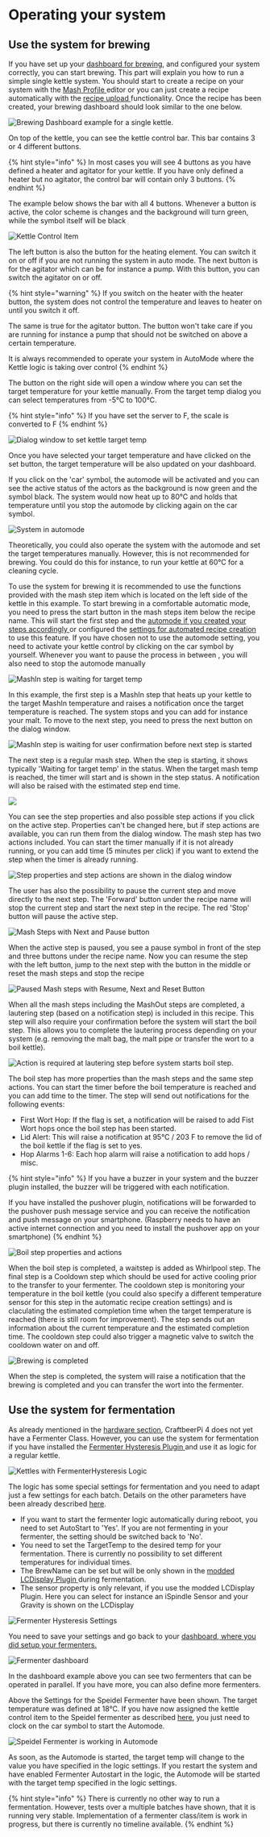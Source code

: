 # Operating your system

## Use the system for brewing

If you have set up your [dashboard for brewing](craftbeerpi-4-server/dashboard.md#creating-a-simple-single-kettle-brew-dashboard), and configured your system correctly, you can start brewing. This part will explain you how to run a simple single kettle system. You should start to create a recipe on your system with the [Mash Profile ](craftbeerpi-4-server/mash-profile.md#write-your-first-simple-recipe)editor or you can just create a recipe automatically with the [recipe upload ](craftbeerpi-4-server/recipe-upload.md#overview)functionality. Once the recipe has been created, your brewing dashboard should look similar to the one below.

![Brewing Dashboard example for a single kettle.](../.gitbook/assets/cbpi4-operating-brewing.png)

On top of the kettle, you can see the kettle control bar. This bar contains 3 or 4 different buttons.

{% hint style="info" %}
In most cases you will see 4 buttons as you have defined a heater and agitator for your kettle. If you have only defined a heater but no agitator, the control bar will contain only 3 buttons.
{% endhint %}

The example below shows the bar with all 4 buttons. Whenever a button is active, the color scheme is changes and the background will turn green, while the symbol itself will be black

![Kettle Control Item](<../.gitbook/assets/cbpi4-operating-kettle control.png>)

The left button is also the button for the heating element. You can switch it on or off if you are not running the system in auto mode. The next button is for the agitator which can be for instance a pump. With this button, you can switch the agitator on or off.&#x20;

{% hint style="warning" %}
If you switch on the heater with the heater button, the system does not control the temperature and leaves to heater on until you switch it off.&#x20;

The same is true for the agitator button. The button won't take care if you are running for instance a pump that should not be switched on above a certain temperature.

It is always recommended to operate your system in AutoMode where the Kettle logic is taking over control&#x20;
{% endhint %}

The button on the right side will open a window where you can set the target temperature for your kettle manually. From the target temp dialog you can select temperatures from -5°C to 100°C.&#x20;

{% hint style="info" %}
If you have set the server to F, the scale is converted to F
{% endhint %}

![Dialog window to set kettle target temp](<../.gitbook/assets/cbpi4-operating-set-target (1).png>)

Once you have selected your target temperature and have clicked on the set button, the target temperature will be also updated on your dashboard.

If you click on the 'car' symbol, the automode will be activated and you can see the active status of the actors as the background is now green and the symbol black. The system would now heat up to 80°C and holds that temperature until you stop the automode by clicking again on the car symbol.

![System in automode](../.gitbook/assets/cbpi4-operating-automode.png)

Theoretically, you could also operate the system with the automode and set the target temperatures manually. However, this is not recommended for brewing. You could do this for instance, to run your kettle at 60°C for a cleaning cycle.

To use the system for brewing it is recommended to use the functions provided with the mash step item which is located on the left side of the kettle in this example. To start brewing in a comfortable automatic mode, you need to press the start button in the mash steps item below the recipe name. This will start the first step and the [automode if you created your steps accordingly ](craftbeerpi-4-server/mash-profile.md)or configured the [settings for automated recipe creation](craftbeerpi-4-server/recipe-upload.md#define-your-default-recipe-creation-settings) to use this feature. If you have chosen not to use the automode setting, you need to activate your kettle control by clicking on the car symbol by yourself. Whenever you want to pause the process in between , you will also need to stop the automode manually

![MashIn step is waiting for target temp](../.gitbook/assets/cbpi4-operatirng-brewing\_1.png)

In this example, the first step is a MashIn step that heats up your kettle to the target MashIn temperature and raises a notification once the target temperature is reached. The system stops and you can add for instance your malt. To move to the next step, you need to press the next button on the dialog window.

![MashIn step is waiting for user confirmation before next step is started](../.gitbook/assets/cbpi4-operatirng-brewing\_2.png)

The next step is a regular mash step. When the step is starting, it shows typically 'Waiting for target temp' in the status. When the target mash temp is reached, the timer will start and is shown in the step status. A notification will also be raised with the estimated step end time.

![](../.gitbook/assets/cbpi4-operatirng-brewing\_3.png)

You can see the step properties and also possible step actions if you click on the active step. Properties can't be changed here, but if step actions are available, you can run them from the dialog window. The mash step has two actions included. You can start the timer manually if it is not already running, or you can add time (5 minutes per click) if you want to extend the step when the timer is already running.

![Step properties and step actions are shown in the dialog window](../.gitbook/assets/cbpi4-operating-step-actions.png)

The user has also the possibility to pause the current step and move directly to the next step. The 'Forward' button under the recipe name will stop the current step and start the next step in the recipe. The red 'Stop' button will pause the active step.

![Mash Steps with Next and Pause button](../.gitbook/assets/cbpi4-operating-stepbuttons.png)

When the active step is paused, you see a pause symbol in front of the step and three buttons under the recipe name. Now you can resume the step with the left button, jump to the next step with the button in the middle or reset the mash steps and stop the recipe

![Paused Mash steps with Resume, Next and Reset Button](../.gitbook/assets/cbpi4-operating-stepbuttons2.png)

When all the mash steps including the MashOut steps are completed, a lautering step (based on a notification step) is included in this recipe. This step will also require your confirmation before the system will start the boil step. This allows you to complete the lautering process depending on your system (e.g. removing the malt bag, the malt pipe or transfer the wort to a boil kettle).

![Action is required at lautering step before system starts boil step.](../.gitbook/assets/cbpi4-operating-lautering.png)

The boil step has more properties than the mash steps and the same step actions. You can start the timer before the boil temperature is reached and you can add time to the timer. The step will send out notifications for the following events:

* First Wort Hop: If the flag is set, a notification will be raised to add Fist Wort hops once the boil step has been started.
* Lid Alert: This will raise a notification at 95°C / 203 F to remove the lid of the boil kettle if the flag is set to yes.
* Hop Alarms 1-6: Each hop alarm will raise a notification to add hops / misc.

{% hint style="info" %}
If you have a buzzer in your system and the buzzer plugin installed, the buzzer will be triggered with each notification.

If you have installed the pushover plugin, notifications will be forwarded to the pushover push message service and you can receive the notification and push message on your smartphone. (Raspberry needs to have an active internet connection and you need to install the pushover app on your smartphone)
{% endhint %}

![Boil step properties and actions](../.gitbook/assets/cbpi4-operating-boil.png)

When the boil step is completed, a waitstep is added as Whirlpool step. The final step is a Cooldown step which should be used for active cooling prior to the transfer to your fermenter. The cooldown step is monitoring your temperature in the boil kettle (you could also specify a different temperature sensor for this step in the automatic recipe creation settings) and is claculating the estimated completion time when the target temperature is reached (there is still room for improvement). The step sends out an information about the current temperature and the estimated completion time. The cooldown step could also trigger a magnetic valve to switch the cooldown water on and off.

![Brewing is completed](../.gitbook/assets/cbpi4-operating-completed.png)

When the step is completed, the system will raise a notification that the brewing is completed and you can transfer the wort into the fermenter.

## Use the system for fermentation

As already mentioned in the [hardware section](craftbeerpi-4-server/hardware.md#setting-up-the-hardware-for-fermentation), CraftbeerPi 4 does not yet have a Fermenter Class. However, you can use the system for fermentation if you have installed the [Fermenter Hysteresis Plugin ](https://github.com/avollkopf/cbpi4-FermenterHysteresis)and use it as logic for a regular kettle.

![Kettles with FermenterHysteresis Logic](../.gitbook/assets/cbpi4-operating-fermenter-hardware.png)

The logic has some special settings for fermentation and you need to adapt just a few settings for each batch. Details on the other parameters have been already described [here](craftbeerpi-4-server/hardware.md#setting-up-the-hardware-for-fermentation). &#x20;

* If you want to start the fermenter logic automatically during reboot, you need to set AutoStart to 'Yes'. If you are not fermenting in your fermenter, the setting should be switched back to 'No'.
* You need to set the TargetTemp to the desired temp for your fermentation. There is currently no possibility to set different temperatures for individual times.&#x20;
* The BrewName can be set but will be only shown in the [modded LCDisplay Plugin ](https://github.com/avollkopf/cbpi4-LCDisplay)during fermentation.
* The sensor property is only relevant, if you use the modded LCDisplay Plugin. Here you can select for instance an iSpindle Sensor and your Gravity is shown on the LCDisplay

![Fermenter Hysteresis Settings](../.gitbook/assets/cbpi4-operating-fermenter-hysteresis.png)

You need to save your settings and go back to your [dashboard, where you did setup your fermenters.](craftbeerpi-4-server/dashboard.md#creating-a-simple-fermenter-dashboard)

![Fermenter dashboard](../.gitbook/assets/cbpi4-operating-fermenter.png)

In the dashboard example above you can see two fermenters that can be operated in parallel. If you have more, you can also define more fermenters.

Above the Settings for the Speidel Fermenter have been shown. The target temperature was defined at 18°C. If you have now assigned the kettle control item to the Speidel fermenter as described [here](craftbeerpi-4-server/dashboard.md#creating-a-simple-fermenter-dashboard), you just need to clock on the car symbol to start the Automode.

![Speidel Fermenter is working in Automode](../.gitbook/assets/cbpi4-operating-fermenter-automode.png)

As soon, as the Automode is started, the target temp will change to the value you have specified in the logic settings. If you restart the system and have enabled Fermenter Autostart in the logic, the Automode will be started with the target temp specified in the logic settings.

{% hint style="info" %}
There is currently no other way to run a fermentation. However, tests over a multiple batches have shown, that it is running very stable. Implementation of a fermenter class/item is work in progress, but there is currently no timeline available.
{% endhint %}
